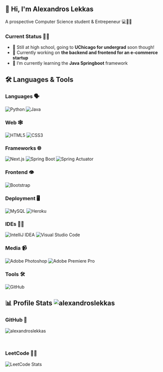 ## 👋 Hi, I'm Alexandros Lekkas
A prospective Computer Science student & Entrepeneur 💻🧑‍🎓

### Current Status 👨‍💻
- 🏫 Still at high school, going to **UChicago for undergrad** soon though!
- 🔭 Currently working on **the backend and frontend for an e-commerce startup**
- 🌱 I’m currently learning the **Java Springboot** framework

## 🛠️ Languages & Tools

### Languages 🗣️
![Python](https://img.shields.io/badge/-Python-373CAB?style=flat-square&logo=Python)
![Java](https://img.shields.io/badge/-java-073042?style=flat-square&logo=openjdk)

### Web 🕸️
![HTML5](https://img.shields.io/badge/-HTML5-CC4B32?style=flat-square&logo=html5&logoColor=white)
![CSS3](https://img.shields.io/badge/-CSS3-1155CC?style=flat-square&logo=css3)

### Frameworks 🌐
![Next.js](https://img.shields.io/badge/-Next.js-000000?style=flat-square&logo=nextdotjs)
![Spring Boot](https://img.shields.io/badge/-Spring%20Boot-2C3E1F?style=flat-square&logo=springboot)
![Spring Actuator](https://img.shields.io/badge/-Spring%20Actuator-2C3E1F?style=flat-square&logo=spring)

### Frontend 👁️
![Bootstrap](https://img.shields.io/badge/-Bootstrap-452C77?style=flat-square&logo=bootstrap)

### Deployment 🖥️
![MySQL](https://img.shields.io/badge/-MySQL-227D6E?style=flat-square&logo=mysql)
![Heroku](https://img.shields.io/badge/-Heroku-350B48?style=flat-square&logo=heroku)

### IDEs 🧑‍💻
![IntelliJ IDEA](https://img.shields.io/badge/-IntelliJ%20IDEA-black?style=flat-square&logo=intellijidea)
![Visual Studio Code](https://img.shields.io/badge/-Visual%20Studio%20Code-003366?style=flat-square&logo=visualstudiocode)

### Media  📹
![Adobe Photoshop](https://img.shields.io/badge/-Adobe%20Photoshop-001D34?style=flat-square&logo=adobephotoshop)
![Adobe Premiere Pro](https://img.shields.io/badge/-Adobe%20Premiere%20Pro-4D2C77?style=flat-square&logo=adobepremierepro)

### Tools 🛠️
![GitHub](https://img.shields.io/badge/-GitHub-24292E?style=flat-square&logo=github)

## 📊 Profile Stats <img src="https://komarev.com/ghpvc/?username=alexandroslekkas&label=Profile%20views&color=0e75b6&style=flat" alt="alexandroslekkas" />

### GitHub 🔌
<p><img src="https://github-readme-stats.vercel.app/api/top-langs?username=alexandroslekkas&show_icons=true&locale=en&layout=compact" alt="alexandroslekkas" /></p><br>

### LeetCode 🧑‍💻
![LeetCode Stats](https://leetcard.jacoblin.cool/AlexandrosLekkas?theme=dark&font=Archivo)<br>
